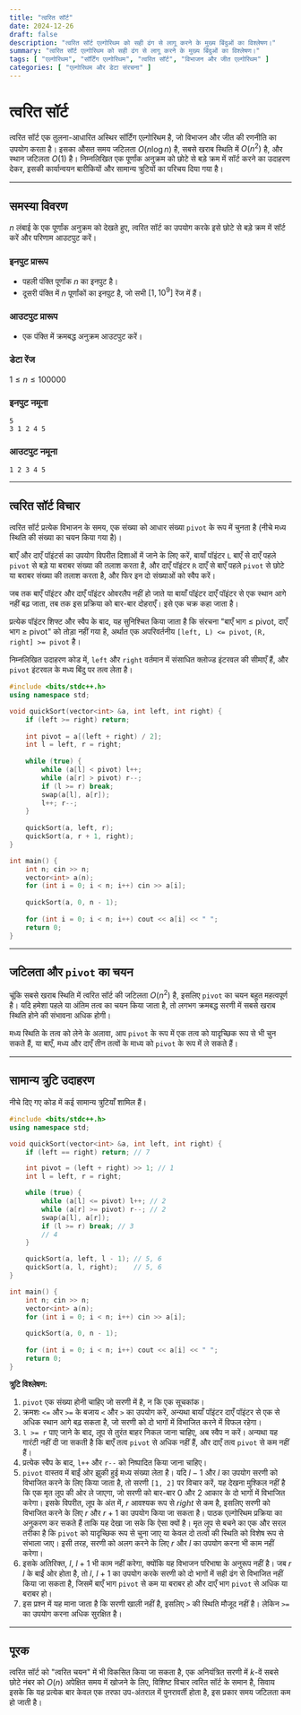 ```yaml
---
title: "त्वरित सॉर्ट"
date: 2024-12-26
draft: false
description: "त्वरित सॉर्ट एल्गोरिथम को सही ढंग से लागू करने के मुख्य बिंदुओं का विश्लेषण।"
summary: "त्वरित सॉर्ट एल्गोरिथम को सही ढंग से लागू करने के मुख्य बिंदुओं का विश्लेषण।"
tags: [ "एल्गोरिथम", "सॉर्टिंग एल्गोरिथम", "त्वरित सॉर्ट", "विभाजन और जीत एल्गोरिथम" ]
categories: [ "एल्गोरिथम और डेटा संरचना" ]
---
```


# त्वरित सॉर्ट

त्वरित सॉर्ट एक तुलना-आधारित अस्थिर सॉर्टिंग एल्गोरिथम है, जो विभाजन और जीत की रणनीति का उपयोग करता है। इसका औसत समय जटिलता $O(n\log n)$ है, सबसे खराब स्थिति में $O(n^2)$ है, और स्थान जटिलता $O(1)$ है। निम्नलिखित एक पूर्णांक अनुक्रम को छोटे से बड़े क्रम में सॉर्ट करने का उदाहरण देकर, इसकी कार्यान्वयन बारीकियों और सामान्य त्रुटियों का परिचय दिया गया है।

---

## समस्या विवरण

$n$ लंबाई के एक पूर्णांक अनुक्रम को देखते हुए, त्वरित सॉर्ट का उपयोग करके इसे छोटे से बड़े क्रम में सॉर्ट करें और परिणाम आउटपुट करें।

### इनपुट प्रारूप

- पहली पंक्ति पूर्णांक $n$ का इनपुट है।
- दूसरी पंक्ति में $n$ पूर्णांकों का इनपुट है, जो सभी $[1,10^9]$ रेंज में हैं।

### आउटपुट प्रारूप

- एक पंक्ति में क्रमबद्ध अनुक्रम आउटपुट करें।

### डेटा रेंज

$1 \leq n \leq 100000$

### इनपुट नमूना

```
5
3 1 2 4 5
```

### आउटपुट नमूना

```
1 2 3 4 5
```

---

## त्वरित सॉर्ट विचार

त्वरित सॉर्ट प्रत्येक विभाजन के समय, एक संख्या को आधार संख्या `pivot` के रूप में चुनता है (नीचे मध्य स्थिति की संख्या का चयन किया गया है)।

बाएँ और दाएँ पॉइंटर्स का उपयोग विपरीत दिशाओं में जाने के लिए करें, बायाँ पॉइंटर `L` बाएँ से दाएँ पहले `pivot` से बड़े या बराबर संख्या की तलाश करता है, और दाएँ पॉइंटर `R` दाएँ से बाएँ पहले `pivot` से छोटे या बराबर संख्या की तलाश करता है, और फिर इन दो संख्याओं को स्वैप करें।

जब तक बाएँ पॉइंटर और दाएँ पॉइंटर ओवरलैप नहीं हो जाते या बायाँ पॉइंटर दाएँ पॉइंटर से एक स्थान आगे नहीं बढ़ जाता, तब तक इस प्रक्रिया को बार-बार दोहराएँ। इसे एक चक्र कहा जाता है।

प्रत्येक पॉइंटर शिफ्ट और स्वैप के बाद, यह सुनिश्चित किया जाता है कि संरचना "बाएँ भाग ≤ pivot, दाएँ भाग ≥ pivot" को तोड़ा नहीं गया है, अर्थात एक अपरिवर्तनीय `[left, L) <= pivot`, `(R, right] >= pivot` है।

निम्नलिखित उदाहरण कोड में, `left` और `right` वर्तमान में संसाधित क्लोज्ड इंटरवल की सीमाएँ हैं, और `pivot` इंटरवल के मध्य बिंदु पर तत्व लेता है।

```cpp
#include <bits/stdc++.h>
using namespace std;

void quickSort(vector<int> &a, int left, int right) {
    if (left >= right) return;
    
    int pivot = a[(left + right) / 2];
    int l = left, r = right;
    
    while (true) {
        while (a[l] < pivot) l++;
        while (a[r] > pivot) r--;
        if (l >= r) break;
        swap(a[l], a[r]);
        l++; r--;
    }
    
    quickSort(a, left, r);
    quickSort(a, r + 1, right);
}

int main() {
    int n; cin >> n;
    vector<int> a(n);
    for (int i = 0; i < n; i++) cin >> a[i];
    
    quickSort(a, 0, n - 1);
    
    for (int i = 0; i < n; i++) cout << a[i] << " ";
    return 0;
}
```

---

## जटिलता और `pivot` का चयन

चूंकि सबसे खराब स्थिति में त्वरित सॉर्ट की जटिलता $O(n^2)$ है, इसलिए `pivot` का चयन बहुत महत्वपूर्ण है। यदि हमेशा पहले या अंतिम तत्व का चयन किया जाता है, तो लगभग क्रमबद्ध सरणी में सबसे खराब स्थिति होने की संभावना अधिक होगी।

मध्य स्थिति के तत्व को लेने के अलावा, आप `pivot` के रूप में एक तत्व को यादृच्छिक रूप से भी चुन सकते हैं, या बाएँ, मध्य और दाएँ तीन तत्वों के माध्य को `pivot` के रूप में ले सकते हैं।

---

## सामान्य त्रुटि उदाहरण

नीचे दिए गए कोड में कई सामान्य त्रुटियाँ शामिल हैं।

```cpp
#include <bits/stdc++.h>
using namespace std;

void quickSort(vector<int> &a, int left, int right) {
    if (left == right) return; // 7

    int pivot = (left + right) >> 1; // 1
    int l = left, r = right;

    while (true) {
        while (a[l] <= pivot) l++; // 2
        while (a[r] >= pivot) r--; // 2
        swap(a[l], a[r]);
        if (l >= r) break; // 3
        // 4
    }

    quickSort(a, left, l - 1); // 5, 6
    quickSort(a, l, right);    // 5, 6
}

int main() {
    int n; cin >> n;
    vector<int> a(n);
    for (int i = 0; i < n; i++) cin >> a[i];
    
    quickSort(a, 0, n - 1);
    
    for (int i = 0; i < n; i++) cout << a[i] << " ";
    return 0;
}
```

**त्रुटि विश्लेषण:**

1. `pivot` एक संख्या होनी चाहिए जो सरणी में है, न कि एक सूचकांक।
2. क्रमशः `<=` और `>=` के बजाय `<` और `>` का उपयोग करें, अन्यथा बायाँ पॉइंटर दाएँ पॉइंटर से एक से अधिक स्थान आगे बढ़ सकता है, जो सरणी को दो भागों में विभाजित करने में विफल रहेगा।
3. `l >= r` पाए जाने के बाद, लूप से तुरंत बाहर निकल जाना चाहिए, अब स्वैप न करें। अन्यथा यह गारंटी नहीं दी जा सकती है कि बाएँ तत्व `pivot` से अधिक नहीं हैं, और दाएँ तत्व `pivot` से कम नहीं हैं।
4. प्रत्येक स्वैप के बाद, `l++` और `r--` को निष्पादित किया जाना चाहिए।
5. `pivot` वास्तव में बाईं ओर झुकी हुई मध्य संख्या लेता है। यदि $l - 1$ और $l$ का उपयोग सरणी को विभाजित करने के लिए किया जाता है, तो सरणी `[1, 2]` पर विचार करें, यह देखना मुश्किल नहीं है कि एक मृत लूप की ओर ले जाएगा, जो सरणी को बार-बार 0 और 2 आकार के दो भागों में विभाजित करेगा। इसके विपरीत, लूप के अंत में, $r$ आवश्यक रूप से $right$ से कम है, इसलिए सरणी को विभाजित करने के लिए $r$ और $r+1$ का उपयोग किया जा सकता है। पाठक एल्गोरिथम प्रक्रिया का अनुकरण कर सकते हैं ताकि यह देखा जा सके कि ऐसा क्यों है। मृत लूप से बचने का एक और सरल तरीका है कि `pivot` को यादृच्छिक रूप से चुना जाए या केवल दो तत्वों की स्थिति को विशेष रूप से संभाला जाए। इसी तरह, सरणी को अलग करने के लिए $r$ और $l$ का उपयोग करना भी काम नहीं करेगा।
6. इसके अतिरिक्त, $l$, $l+1$ भी काम नहीं करेगा, क्योंकि यह विभाजन परिभाषा के अनुरूप नहीं है। जब $r$ $l$ के बाईं ओर होता है, तो $l$, $l+1$ का उपयोग करके सरणी को दो भागों में सही ढंग से विभाजित नहीं किया जा सकता है, जिसमें बाएँ भाग `pivot` से कम या बराबर हो और दाएँ भाग `pivot` से अधिक या बराबर हो।
7. इस प्रश्न में यह माना जाता है कि सरणी खाली नहीं है, इसलिए `>` की स्थिति मौजूद नहीं है। लेकिन `>=` का उपयोग करना अधिक सुरक्षित है।

---

## पूरक

त्वरित सॉर्ट को "त्वरित चयन" में भी विकसित किया जा सकता है, एक अनियंत्रित सरणी में $k$-वें सबसे छोटे नंबर को $O(n)$ अपेक्षित समय में खोजने के लिए, विशिष्ट विचार त्वरित सॉर्ट के समान है, सिवाय इसके कि यह प्रत्येक बार केवल एक तरफा उप-अंतराल में पुनरावर्ती होता है, इस प्रकार समय जटिलता कम हो जाती है।